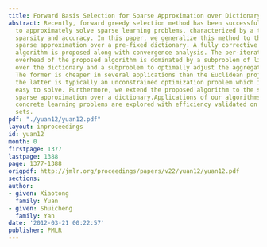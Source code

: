 ```yaml
---
title: Forward Basis Selection for Sparse Approximation over Dictionary
abstract: Recently, forward greedy selection method has been successfully applied
  to approximately solve sparse learning problems, characterized by a trade-off between
  sparsity and accuracy. In this paper, we generalize this method to the setup of
  sparse approximation over a pre-fixed dictionary. A fully corrective forward selection
  algorithm is proposed along with convergence analysis. The per-iteration computational
  overhead of the proposed algorithm is dominated by a subproblem of linear optimization
  over the dictionary and a subproblem to optimally adjust the aggregation weights.
  The former is cheaper in several applications than the Euclidean projection while
  the latter is typically an unconstrained optimization problem which is relatively
  easy to solve. Furthermore, we extend the proposed algorithm to the setting of non-negative/convex
  sparse approximation over a dictionary.Applications of our algorithms to several
  concrete learning problems are explored with efficiency validated on benchmark data
  sets.
pdf: "./yuan12/yuan12.pdf"
layout: inproceedings
id: yuan12
month: 0
firstpage: 1377
lastpage: 1388
page: 1377-1388
origpdf: http://jmlr.org/proceedings/papers/v22/yuan12/yuan12.pdf
sections: 
author:
- given: Xiaotong
  family: Yuan
- given: Shuicheng
  family: Yan
date: '2012-03-21 00:22:57'
publisher: PMLR
---
```


